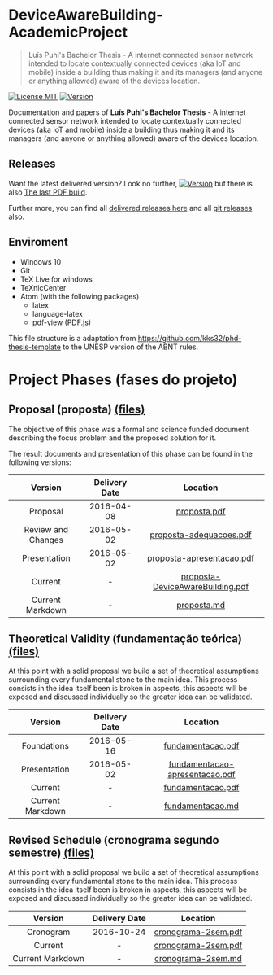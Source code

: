 # DeviceAwareBuilding-AcademicProject

> Luís Puhl's Bachelor Thesis - A internet connected sensor network intended to
locate contextually connected devices (aka IoT and mobile) inside a building
thus making it and its managers (and anyone or anything allowed) aware of the
devices location.

[![License MIT](http://img.shields.io/badge/license-MIT-brightgreen.svg)](license.md)
[![Version](http://img.shields.io/badge/version-0.3-brightgreen.svg)](https://github.com/luis-puhl/DeviceAwareBuilding-AcademicProject/releases/latest)

Documentation and papers of **Luís Puhl's Bachelor Thesis** - A internet
connected sensor network intended to locate contextually connected devices (aka
IoT and mobile) inside a building thus making it and its managers (and anyone or
anything allowed) aware of the devices location.

## Releases

Want the latest delivered version? Look no further,
[![Version](http://img.shields.io/badge/version-0.3-brightgreen.svg)](https://github.com/luis-puhl/DeviceAwareBuilding-AcademicProject/releases/latest)
but there is also [The last PDF build](monografia.pdf).

Further more, you can find all [delivered releases
here](https://github.com/luis-puhl/DeviceAwareBuilding-AcademicProject/tree/master/releases/)
and all [git
releases](https://github.com/luis-puhl/DeviceAwareBuilding-AcademicProject/releases/latest)
also.

## Enviroment

 - Windows 10
 - Git
 - TeX Live for windows
 - TeXnicCenter
 - Atom (with the following packages)
	- latex
	- language-latex
	- pdf-view (PDF.js)

This file structure is a adaptation from
https://github.com/kks32/phd-thesis-template to the UNESP version of the ABNT
rules.

# Project Phases (fases do projeto)

## Proposal (proposta) [(files)](releases/v0.1-proposta)

The objective of this phase was a formal and science funded document describing
the focus problem and the proposed solution for it.

The result documents and presentation of this phase can be found in the following versions:

| Version | Delivery Date | Location |
|:--:|:------:|:--:|
| Proposal | 2016-04-08 | [proposta.pdf](releases/v0.1-proposta/proposta.pdf) |
| Review and Changes  | 2016-05-02 | [proposta-adequacoes.pdf](releases/v0.1-proposta/proposta-adequacoes.pdf) |
| Presentation  | 2016-05-02 | [proposta-apresentacao.pdf](releases/v0.1-proposta/proposta-apresentacao.pdf) |
| Current | - | [proposta-DeviceAwareBuilding.pdf](releases/v0.1-proposta/proposta.pdf) |
| Current Markdown | - | [proposta.md](releases/v0.1-proposta/proposta.md) |


## Theoretical Validity (fundamentação teórica) [(files)](releases/v0.2-fundamentacao-teorica)

At this point with a solid proposal we build a set of theoretical assumptions
surrounding every fundamental stone to the main idea. This process consists in
the idea itself been is broken in aspects, this aspects will be exposed and
discussed individually so the greater idea can be validated.

| Version | Delivery Date | Location |
|:--:|:------:|:--:|
| Foundations | 2016-05-16 | [fundamentacao.pdf](releases/v0.2-fundamentacao-teorica/fundamentacao.pdf) |
| Presentation  | 2016-05-02 | [fundamentacao-apresentacao.pdf](releases/v0.2-fundamentacao-teorica/fundamentacao-apresentacao.pdf) |
| Current | - | [fundamentacao.pdf](releases/v0.2-fundamentacao-teorica/fundamentacao.pdf) |
| Current Markdown | - | [fundamentacao.md](releases/v0.2-fundamentacao-teorica/fundamentacao.md) |

## Revised Schedule (cronograma segundo semestre) [(files)](releases/v0.3-cronograma-2sem)

At this point with a solid proposal we build a set of theoretical assumptions
surrounding every fundamental stone to the main idea. This process consists in
the idea itself been is broken in aspects, this aspects will be exposed and
discussed individually so the greater idea can be validated.

| Version | Delivery Date | Location |
|:--:|:------:|:--:|
| Cronogram | 2016-10-24 | [cronograma-2sem.pdf](releases/v0.3-cronograma-2sem/cronograma-2sem.pdf) |
| Current | - | [cronograma-2sem.pdf](releases/v0.3-cronograma-2sem/cronograma-2sem.pdf) |
| Current Markdown | - | [cronograma-2sem.md](releases/v0.3-cronograma-2sem/cronograma-2sem.md) |
